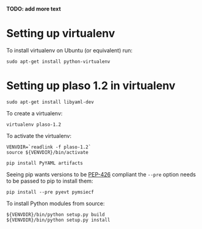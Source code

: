 **TODO: add more text**

# Setting up virtualenv
To install virtualenv on Ubuntu (or equivalent) run:
```
sudo apt-get install python-virtualenv
```

# Setting up plaso 1.2 in virtualenv
```
sudo apt-get install libyaml-dev
```

To create a virtualenv:
```
virtualenv plaso-1.2
```

To activate the virtualenv:
```
VENVDIR=`readlink -f plaso-1.2`
source ${VENVDIR}/bin/activate
```

```
pip install PyYAML artifacts
```

Seeing pip wants versions to be [PEP-426](https://www.python.org/dev/peps/pep-0426/) compliant the `--pre` option needs to be passed to pip to install them:
```
pip install --pre pyevt pymsiecf
```

To install Python modules from source:
```
${VENVDIR}/bin/python setup.py build
${VENVDIR}/bin/python setup.py install
```